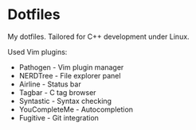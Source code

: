 # Dotfiles

My dotfiles. Tailored for C++ development under Linux.

Used Vim plugins:

* Pathogen - Vim plugin manager
* NERDTree - File explorer panel
* Airline - Status bar
* Tagbar - C tag browser
* Syntastic - Syntax checking
* YouCompleteMe - Autocompletion
* Fugitive - Git integration
